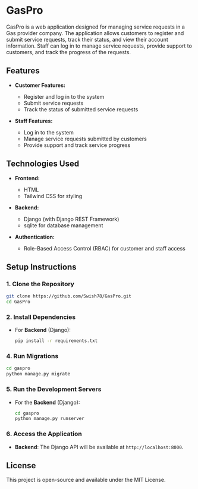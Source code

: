 # GasPro

GasPro is a web application designed for managing service requests in a Gas provider company. The application allows customers to register and submit service requests, track their status, and view their account information. Staff can log in to manage service requests, provide support to customers, and track the progress of the requests.

## Features

- **Customer Features:**
  - Register and log in to the system
  - Submit service requests
  - Track the status of submitted service requests

- **Staff Features:**
  - Log in to the system
  - Manage service requests submitted by customers
  - Provide support and track service progress

## Technologies Used

- **Frontend:**
  - HTML
  - Tailwind CSS for styling

- **Backend:**
  - Django (with Django REST Framework)
  - sqlite for database management

- **Authentication:**
  - Role-Based Access Control (RBAC) for customer and staff access

## Setup Instructions

### 1. Clone the Repository

```bash
git clone https://github.com/Swish78/GasPro.git
cd GasPro
```

### 2. Install Dependencies

- For **Backend** (Django):
  ```bash
  pip install -r requirements.txt
  ```

### 4. Run Migrations

```bash
cd gaspro
python manage.py migrate
```

### 5. Run the Development Servers

- For the **Backend** (Django):
  ```bash
  cd gaspro
  python manage.py runserver
  ```


### 6. Access the Application

- **Backend**: The Django API will be available at `http://localhost:8000`.

## License

This project is open-source and available under the MIT License.
